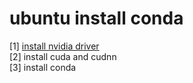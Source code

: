 # ubuntu install conda
[1] [install nvidia driver](https://www.jianshu.com/p/484a8f006ab1)  
[2] install cuda and cudnn  
[3] install conda

